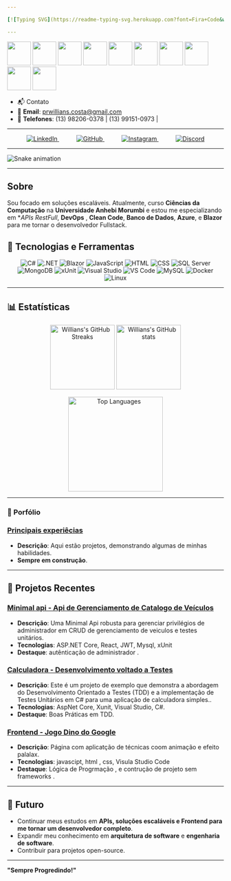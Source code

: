 ```yaml
---

[![Typing SVG](https://readme-typing-svg.herokuapp.com?font=Fira+Code&weight=300&size=30&duration=4000&pause=1000&color=00ced1&center=true&vCenter=true&random=false&width=435&lines=Olá+Mundo;Eu+sou+Willians+Costa;Sou+Desenvolvedor+.NET;E+aspirante+a+Java)](https://git.io/typing-svg)

---
```

<p>
  <img height="55em" src="https://cdn.jsdelivr.net/gh/devicons/devicon@latest/icons/csharp/csharp-original.svg" />
  <img height="55em" src="https://cdn.jsdelivr.net/gh/devicons/devicon@latest/icons/dotnetcore/dotnetcore-original.svg" />
  <img height="55em" src="https://cdn.jsdelivr.net/gh/devicons/devicon@latest/icons/azuredevops/azuredevops-original.svg" />
  <img height="55em" src="https://cdn.jsdelivr.net/gh/devicons/devicon@latest/icons/azure/azure-original.svg" />
  <img height="55em" src="https://cdn.jsdelivr.net/gh/devicons/devicon@latest/icons/blazor/blazor-original.svg" />
  <img height="55em" src="https://cdn.jsdelivr.net/gh/devicons/devicon@latest/icons/java/java-original.svg" />
  <img height="55em" src="https://cdn.jsdelivr.net/gh/devicons/devicon@latest/icons/docker/docker-original.svg" />
  <img height="55em" src="https://cdn.jsdelivr.net/gh/devicons/devicon@latest/icons/mysql/mysql-original.svg" />
  <img height="55em" src="https://cdn.jsdelivr.net/gh/devicons/devicon@latest/icons/github/github-original.svg" />
  <img height="55em" src="https://cdn.jsdelivr.net/gh/devicons/devicon@latest/icons/linux/linux-original.svg" />
</p>


- 📬 Contato
- 📧 **Email**: [prwillians.costa@gmail.com](mailto:prwillians.costa@gmail.com)  
- 📱 **Telefones**: (13) 98206-0378 | (13) 99151-0973 |
 
---
<p align="center">
  <a  href="prwillians.costa@gmail.com" styke="margin-rigth: 40px;">
    
  <a href="https://www.linkedin.com/in/willianscostapaulino" style="margin-right: 40px;">
    <img src="https://img.shields.io/badge/LinkedIn-0A66C2?style=for-the-badge&logo=linkedin&logoColor=white" alt="LinkedIn">
  </a>
  <a href="https://github.com/Willians167" style="margin-right: 40px;">
    <img src="https://img.shields.io/badge/GitHub-181717?style=for-the-badge&logo=github&logoColor=white" alt="GitHub">
  </a>
  <a href="https://www.instagram.com/will_the_dev_" style="margin-right: 40px;">
    <img src="https://img.shields.io/badge/Instagram-E4405F?style=for-the-badge&logo=instagram&logoColor=white" alt="Instagram">
  </a>
  <a href="https://discord.com/users/will167">
    <img src="https://img.shields.io/badge/Discord-5865F2?style=for-the-badge&logo=discord&logoColor=white" alt="Discord">
  </a>
</p>


---


![Snake animation](https://github.com/Willians167/Willians167/blob/output/github-contribution-grid-snake-dark.svg)

---
## Sobre
Sou focado em soluções escaláveis. Atualmente, curso **Ciências da Computação** na **Universidade Anhebi Morumbi** e estou me especializando em **APIs RestFull*, **DevOps** , **Clean Code**, **Banco de Dados**, **Azure**, e **Blazor** para me tornar o desenvolvedor Fullstack.
## 🔧 Tecnologias e Ferramentas



<p align="center">
  <img src="https://img.shields.io/badge/C%23-239120?style=for-the-badge&logo=c-sharp&logoColor=white" alt="C#">
  <img src="https://img.shields.io/badge/.NET-512BD4?style=for-the-badge&logo=dotnet&logoColor=white" alt=".NET">
  <img src="https://img.shields.io/badge/Blazor-512BD4?style=for-the-badge&logo=blazor&logoColor=white" alt="Blazor">
  <img src="https://img.shields.io/badge/JavaScript-F7DF1E?style=for-the-badge&logo=javascript&logoColor=black" alt="JavaScript">
  <img src="https://img.shields.io/badge/HTML5-E34F26?style=for-the-badge&logo=html5&logoColor=white" alt="HTML">
  <img src="https://img.shields.io/badge/CSS3-1572B6?style=for-the-badge&logo=css3&logoColor=white" alt="CSS">
  <img src="https://img.shields.io/badge/SQL%20Server-CC2927?style=for-the-badge&logo=microsoft-sql-server&logoColor=white" alt="SQL Server">
  <img src="https://img.shields.io/badge/MongoDB-47A248?style=for-the-badge&logo=mongodb&logoColor=white" alt="MongoDB">
  <img src="https://img.shields.io/badge/xUnit-5B2C6F?style=for-the-badge&logo=xunit&logoColor=white" alt="xUnit">
  <img src="https://img.shields.io/badge/Visual%20Studio-5C2D91?style=for-the-badge&logo=visual-studio&logoColor=white" alt="Visual Studio">
  <img src="https://img.shields.io/badge/Visual%20Studio%20Code-0078D4?style=for-the-badge&logo=visual-studio-code&logoColor=white" alt="VS Code">
  <img src="https://img.shields.io/badge/MySQL-4479A1?style=for-the-badge&logo=mysql&logoColor=white" alt="MySQL">
  <img src="https://img.shields.io/badge/Docker-2496ED?style=for-the-badge&logo=docker&logoColor=white" alt="Docker">
  <img src="https://img.shields.io/badge/Linux-FCC624?style=for-the-badge&logo=linux&logoColor=black" alt="Linux">
</p>

---


## 📊 Estatísticas<p align="center">
  <p align="center">
    <img height="150em" src="https://github-readme-streak-stats.herokuapp.com/?user=Willians167&sshow_icons=true&theme=radical" alt="Willians's GitHub Streaks" />
 <img height="150em" src="https://github-readme-stats.vercel.app/api?username=Willians167&show_icons=true&theme=radical&include_all_commits=true" alt="Willians's GitHub stats" />

</p>

<p align="center">
    <img height="220em" src="https://github-readme-stats.vercel.app/api/top-langs/?username=Willians167&layout=compact&theme=radical" alt="Top Languages" />

</p>


---
### 💼 Porfólio

### [Principais experiêcias](https://github.com/Willians167/Portifolio)
- **Descrição**: Aqui estão projetos, demonstrando algumas de minhas habilidades.
- **Sempre em construção**.
---
## 💼 Projetos Recentes

### [Minimal api - Api de Gerenciamento de Catalogo de Veículos](https://github.com/Willians167/Trabalhando-com-minimal-Apis-AspNetCore)
- **Descrição**: Uma Minimal Api robusta  para gerenciar privilégios de administrador em CRUD de gerenciamento de veiculos e testes unitários.
- **Tecnologias**: ASP.NET Core, React, JWT, Mysql, xUnit
- **Destaque**:  autênticação de administrador .

### [Calculadora - Desenvolvimento voltado a Testes](https://github.com/Willians167/Blindando-Codigo-com-TDD-e-Testes-Unitarios-Csharp)
- **Descrição**: Este é um projeto de exemplo que demonstra a abordagem do Desenvolvimento Orientado a Testes (TDD) e a implementação de Testes Unitários em C# para uma aplicação de calculadora simples..
- **Tecnologias**: AspNet Core, Xunit, Visual Studio, C#.
- **Destaque**: Boas Práticas em TDD.

### [Frontend - Jogo Dino do Google](https://github.com/Willians167/Jogo-do-Dino)
- **Descrição**: Página com aplicatção de técnicas coom animação e efeito palalax.
- **Tecnologias**: javascipt, html , css, Visula Studio Code
- **Destaque**:  Lógica de Progrmação , e contrução de projeto sem frameworks .
---



## 🚀 Futuro

- Continuar meus estudos em **APIs, soluções escaláveis e Frontend para me tornar um desenvolvedor completo**.
- Expandir meu conhecimento em **arquitetura de software** e **engenharia de software**.
- Contribuir para projetos open-source.

---


**"Sempre Progredindo!"**
